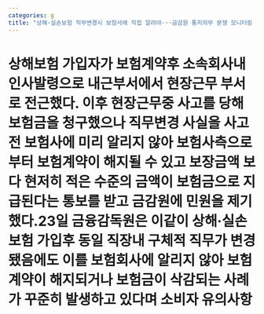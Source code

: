 ```yaml
---
categories: g
title: "상해·실손보험 직무변경시 보험사에 직접 알려야···금감원 통지의무 분쟁 모니터링 강화"
---
```

# 상해보험 가입자가 보험계약후 소속회사내 인사발령으로 내근부서에서 현장근무 부서로 전근했다. 이후 현장근무중 사고를 당해 보험금을 청구했으나 직무변경 사실을 사고전 보험사에 미리 알리지 않아 보험사측으로부터 보험계약이 해지될 수 있고 보장금액 보다 현저히 적은 수준의 금액이 보험금으로 지급된다는 통보를 받고 금감원에 민원을 제기했다.23일 금융감독원은 이같이 상해·실손보험 가입후 동일 직장내 구체적 직무가 변경됐음에도 이를 보험회사에 알리지 않아 보험계약이 해지되거나 보험금이 삭감되는 사례가 꾸준히 발생하고 있다며 소비자 유의사항